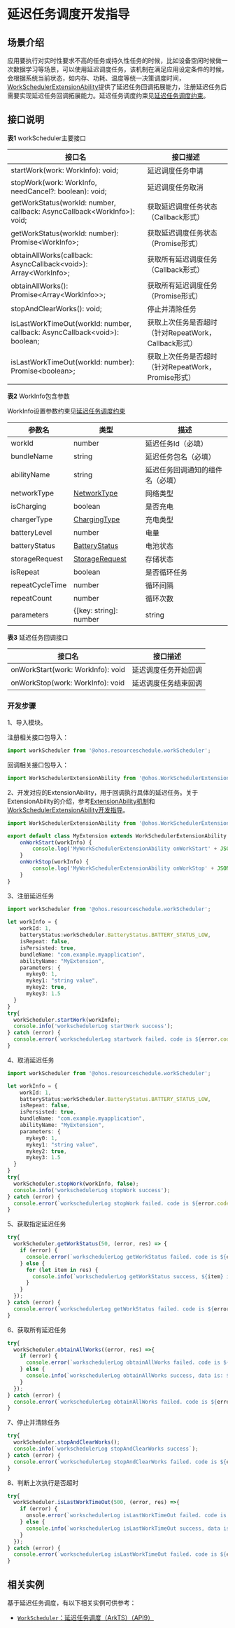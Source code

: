 # 延迟任务调度开发指导

## 场景介绍

应用要执行对实时性要求不高的任务或持久性任务的时候，比如设备空闲时候做一次数据学习等场景，可以使用延迟调度任务，该机制在满足应用设定条件的时候，会根据系统当前状态，如内存、功耗、温度等统一决策调度时间，[WorkSchedulerExtensionAbility](./workscheduler-extensionability.md)提供了延迟任务回调拓展能力，注册延迟任务后需要实现延迟任务回调拓展能力。延迟任务调度约束见[延迟任务调度约束](./background-task-overview.md#延迟任务调度约束)。

## 接口说明

**表1** workScheduler主要接口

接口名                                                    |     接口描述                            
---------------------------------------------------------|-----------------------------------------
startWork(work: WorkInfo): void; | 延迟调度任务申请 
stopWork(work: WorkInfo, needCancel?: boolean): void;        | 延迟调度任务取消 
getWorkStatus(workId: number, callback: AsyncCallback\<WorkInfo>): void;| 获取延迟调度任务状态（Callback形式） 
getWorkStatus(workId: number): Promise\<WorkInfo>; | 获取延迟调度任务状态（Promise形式） 
obtainAllWorks(callback: AsyncCallback\<void>): Array\<WorkInfo>;| 获取所有延迟调度任务（Callback形式） 
obtainAllWorks(): Promise<Array\<WorkInfo>>;| 获取所有延迟调度任务（Promise形式） 
stopAndClearWorks(): void;| 停止并清除任务
isLastWorkTimeOut(workId: number, callback: AsyncCallback\<void>): boolean;| 获取上次任务是否超时（针对RepeatWork，Callback形式）
isLastWorkTimeOut(workId: number): Promise\<boolean>;| 获取上次任务是否超时（针对RepeatWork，Promise形式）

**表2** WorkInfo包含参数

WorkInfo设置参数约束见[延迟任务调度约束](./background-task-overview.md#延迟任务调度约束)

参数名| 类型 |描述                       
---------------------------------------------------------|-----------------------------------------|---------------------------------------------------------
workId| number | 延迟任务Id（必填）
bundleName| string | 延迟任务包名（必填）
abilityName| string | 延迟任务回调通知的组件名（必填）
networkType  | [NetworkType](../reference/apis/js-apis-resourceschedule-workScheduler.md#networktype) | 网络类型
isCharging| boolean | 是否充电 
chargerType| [ChargingType](../reference/apis/js-apis-resourceschedule-workScheduler.md#chargingtype) | 充电类型
batteryLevel| number | 电量
batteryStatus| [BatteryStatus](../reference/apis/js-apis-resourceschedule-workScheduler.md#batterystatus) | 电池状态
storageRequest| [StorageRequest](../reference/apis/js-apis-resourceschedule-workScheduler.md#storagerequest) |存储状态
isRepeat| boolean |是否循环任务
repeatCycleTime| number |循环间隔
repeatCount | number|循环次数
parameters | {[key: string]: number | string | boolean} |携带参数信息

**表3** 延迟任务回调接口

接口名                                                    |     接口描述                            
---------------------------------------------------------|-----------------------------------------
onWorkStart(work: WorkInfo): void | 延迟调度任务开始回调
onWorkStop(work: WorkInfo): void | 延迟调度任务结束回调

### 开发步骤

1、导入模块。

注册相关接口包导入：
```js
import workScheduler from '@ohos.resourceschedule.workScheduler';
```

回调相关接口包导入：
```js
import WorkSchedulerExtensionAbility from '@ohos.WorkSchedulerExtensionAbility';
```

2、开发对应的ExtensionAbility，用于回调执行具体的延迟任务。关于ExtensionAbility的介绍，参考[ExtensionAbility机制](../application-models/extensionability-overview.md)和[WorkSchedulerExtensionAbility开发指导](./workscheduler-extensionability.md)。

```ts
import WorkSchedulerExtensionAbility from '@ohos.WorkSchedulerExtensionAbility';

export default class MyExtension extends WorkSchedulerExtensionAbility {
    onWorkStart(workInfo) {
        console.log('MyWorkSchedulerExtensionAbility onWorkStart' + JSON.stringify(workInfo));
    }
    onWorkStop(workInfo) {
        console.log('MyWorkSchedulerExtensionAbility onWorkStop' + JSON.stringify(workInfo));
    }
}
```


3、注册延迟任务

```ts
import workScheduler from '@ohos.resourceschedule.workScheduler';
    
let workInfo = {
    workId: 1,
    batteryStatus:workScheduler.BatteryStatus.BATTERY_STATUS_LOW,
    isRepeat: false,
    isPersisted: true,
    bundleName: "com.example.myapplication",
    abilityName: "MyExtension",
    parameters: {
      mykey0: 1,
      mykey1: "string value",
      mykey2: true,
      mykey3: 1.5
  }
}
try{
  workScheduler.startWork(workInfo);
  console.info('workschedulerLog startWork success');
} catch (error) {
  console.error(`workschedulerLog startwork failed. code is ${error.code} message is ${error.message}`);
}
```


4、取消延迟任务

```ts
import workScheduler from '@ohos.resourceschedule.workScheduler';

let workInfo = {
    workId: 1,
    batteryStatus:workScheduler.BatteryStatus.BATTERY_STATUS_LOW,
    isRepeat: false,
    isPersisted: true,
    bundleName: "com.example.myapplication",
    abilityName: "MyExtension",
    parameters: {
      mykey0: 1,
      mykey1: "string value",
      mykey2: true,
      mykey3: 1.5
  }
}
try{
  workScheduler.stopWork(workInfo, false);
  console.info('workschedulerLog stopWork success');
} catch (error) {
  console.error(`workschedulerLog stopWork failed. code is ${error.code} message is ${error.message}`);
}
```


5、获取指定延迟任务

```ts
try{
  workScheduler.getWorkStatus(50, (error, res) => {
    if (error) {
      console.error(`workschedulerLog getWorkStatus failed. code is ${error.code} message is ${error.message}`);
    } else {
      for (let item in res) {
        console.info(`workschedulerLog getWorkStatus success, ${item} is: ${res[item]}`);
      }
    }
  });
} catch (error) {
  console.error(`workschedulerLog getWorkStatus failed. code is ${error.code} message is ${error.message}`);
}
```


6、获取所有延迟任务

```ts
try{
  workScheduler.obtainAllWorks((error, res) =>{
    if (error) {
      console.error(`workschedulerLog obtainAllWorks failed. code is ${error.code} message is ${error.message}`);
    } else {
      console.info(`workschedulerLog obtainAllWorks success, data is: ${JSON.stringify(res)}`);
    }
  });
} catch (error) {
  console.error(`workschedulerLog obtainAllWorks failed. code is ${error.code} message is ${error.message}`);
}
```

7、停止并清除任务

```ts
try{
  workScheduler.stopAndClearWorks();
  console.info(`workschedulerLog stopAndClearWorks success`);
} catch (error) {
  console.error(`workschedulerLog stopAndClearWorks failed. code is ${error.code} message is ${error.message}`);
}
```

8、判断上次执行是否超时

```ts
try{
  workScheduler.isLastWorkTimeOut(500, (error, res) =>{
    if (error) {
      onsole.error(`workschedulerLog isLastWorkTimeOut failed. code is ${error.code} message is ${error.message}`);
    } else {
      console.info(`workschedulerLog isLastWorkTimeOut success, data is: ${res}`);
    }
  });
} catch (error) {
  console.error(`workschedulerLog isLastWorkTimeOut failed. code is ${error.code} message is ${error.message}`);
}
```

## 相关实例

基于延迟任务调度，有以下相关实例可供参考：

- [`WorkScheduler`：延迟任务调度（ArkTS）（API9）](https://gitee.com/openharmony/applications_app_samples/tree/OpenHarmony-3.2-Beta5/ResourcesSchedule/WorkScheduler)
